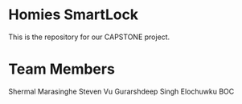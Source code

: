 # Homies SmartLock
This is the repository for our CAPSTONE project.
# Team Members
Shermal Marasinghe
Steven Vu
Gurarshdeep Singh
Elochuwku BOC
